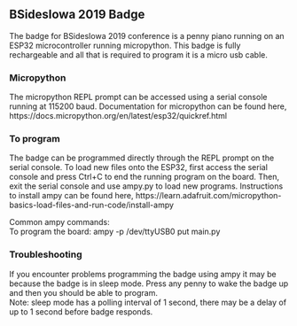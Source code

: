 <h2> BSidesIowa 2019 Badge </h2>
The badge for BSidesIowa 2019 conference is a penny piano running on an ESP32 microcontroller running micropython.
This badge is fully rechargeable and all that is required to program it is a micro usb cable. 

<h3> Micropython </h3>
The micropython REPL prompt can be accessed using a serial console running at 115200 baud. 
Documentation for micropython can be found here, https://docs.micropython.org/en/latest/esp32/quickref.html

<h3> To program </h3>
The badge can be programmed directly through the REPL prompt on the serial console. To load new files onto the ESP32, first access the serial console and press Ctrl+C to end the running program on the board. Then, exit the serial console and use ampy.py to load new programs. Instructions to install ampy can be found here, https://learn.adafruit.com/micropython-basics-load-files-and-run-code/install-ampy

Common ampy commands:<br>
To program the board: ampy -p /dev/ttyUSB0 put main.py

<h3> Troubleshooting </h3>
If you encounter problems programming the badge using ampy it may be because the badge is in sleep mode. Press any penny to wake the badge up and then you should be able to program.<br>
Note: sleep mode has a polling interval of 1 second, there may be a delay of up to 1 second before badge responds.<br>
